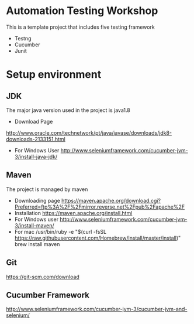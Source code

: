 Automation Testing Workshop
=====================

This is a template project that includes five testing framework
* Testng
* Cucumber
* Junit

# Setup environment
## JDK
The major java version used in the project is java1.8

* Download Page

http://www.oracle.com/technetwork/pt/java/javase/downloads/jdk8-downloads-2133151.html

* For Windows User
http://www.seleniumframework.com/cucumber-jvm-3/install-java-jdk/

## Maven
The project is managed by maven
* Downloading page
https://maven.apache.org/download.cgi?Preferred=ftp%3A%2F%2Fmirror.reverse.net%2Fpub%2Fapache%2F
* Installation
https://maven.apache.org/install.html
* For Windows user
http://www.seleniumframework.com/cucumber-jvm-3/install-maven/
* For mac 
/usr/bin/ruby -e "$(curl -fsSL https://raw.githubusercontent.com/Homebrew/install/master/install)"
brew install maven
## Git
https://git-scm.com/download

## Cucumber Framework
http://www.seleniumframework.com/cucumber-jvm-3/cucumber-jvm-and-selenium/

